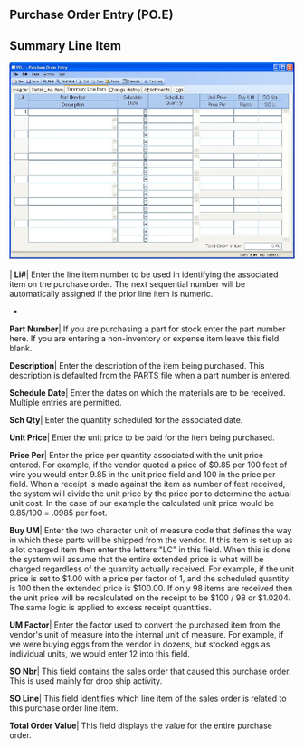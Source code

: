 ## Purchase Order Entry (PO.E)
<PageHeader />

## Summary Line Item

![](./PO-E-3.jpg)

| **Li#**|  Enter the line item number to be used in identifying the
associated item on the purchase order. The next sequential number will be
automatically assigned if the prior line item is numeric.

-  
**Part Number**|  If you are purchasing a part for stock enter the part number
here. If you are entering a non-inventory or expense item leave this field
blank.

**Description**|  Enter the description of the item being purchased. This
description is defaulted from the PARTS file when a part number is entered.

**Schedule Date**|  Enter the dates on which the materials are to be received.
Multiple entries are permitted.

**Sch Qty**|  Enter the quantity scheduled for the associated date.

**Unit Price**|  Enter the unit price to be paid for the item being purchased.

**Price Per**|  Enter the price per quantity associated with the unit price
entered. For example, if the vendor quoted a price of $9.85 per 100 feet of
wire you would enter 9.85 in the unit price field and 100 in the price per
field. When a receipt is made against the item as number of feet received, the
system will divide the unit price by the price per to determine the actual
unit cost. In the case of our example the calculated unit price would be
9.85/100 = .0985 per foot.

**Buy UM**|  Enter the two character unit of measure code that defines the way
in which these parts will be shipped from the vendor. If this item is set up
as a lot charged item then enter the letters "LC" in this field. When this is
done the system will assume that the entire extended price is what will be
charged regardless of the quantity actually received. For example, if the unit
price is set to $1.00 with a price per factor of 1, and the scheduled quantity
is 100 then the extended price is $100.00. If only 98 items are received then
the unit price will be recalculated on the receipt to be $100 / 98 or $1.0204.
The same logic is applied to excess receipt quantities.

**UM Factor**|  Enter the factor used to convert the purchased item from the
vendor's unit of measure into the internal unit of measure. For example, if we
were buying eggs from the vendor in dozens, but stocked eggs as individual
units, we would enter 12 into this field.

**SO Nbr**|  This field contains the sales order that caused this purchase
order. This is used mainly for drop ship activity.

**SO Line**|  This field identifies which line item of the sales order is
related to this purchase order line item.

**Total Order Value**|  This field displays the value for the entire purchase
order.


<badge text= "Version 8.10.57 " vertical="middle" />

<PageFooter />
